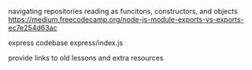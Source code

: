 navigating repositories
reading as funcitons, constructors, and objects
https://medium.freecodecamp.org/node-js-module-exports-vs-exports-ec7e254d63ac

express codebase
	express/index.js

provide links to old lessons and extra resources